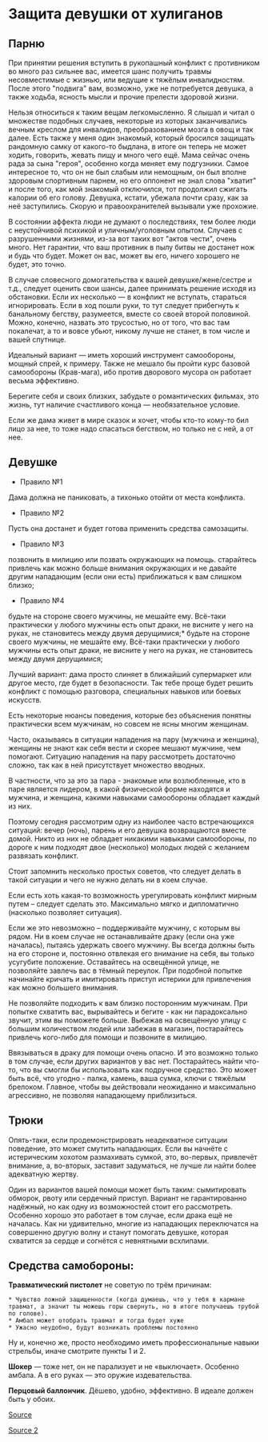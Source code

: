 Защита девушки от хулиганов
===========================

Парню
-----

При принятии решения вступить в рукопашный конфликт с противником во много раз сильнее вас, имеется шанс получить травмы несовместимые с жизнью, или ведущие к тяжёлым инвалидностям. После этого "подвига" вам, возможно, уже не потребуется девушка, а также ходьба, ясность мысли и прочие прелести здоровой жизни.

Нельзя относиться к таким вещам легкомысленно. Я слышал и читал о множестве подобных случаев, некоторые из которых заканчивались вечным креслом для инвалидов, преобразованием мозга в овощ и так далее. Есть также у меня один знакомый, который бросился защищать рандомную самку от какого-то быдлана, в итоге он теперь не может ходить, говорить, жевать пищу и много чего ещё. Мама сейчас очень рада за сына "героя", особенно когда меняет ему подгузники. Самое интересное то, что он не был слабым или немощным, он был вполне здоровым спортивным парнем, но его оппонент не знал слова "хватит" и после того, как мой знакомый отключился, тот продолжил сжигать калории об его голову. Девушка, кстати, убежала почти сразу, как за неё заступились. Скорую и правоохранителей вызывали уже прохожие.

В состоянии аффекта люди не думают о последствиях, тем более люди с неустойчивой психикой и уличным/уголовным опытом. Случаев с разрушенными жизнями, из-за вот таких вот "актов чести", очень много. Нет гарантии, что ваш противник в пылу битвы не достанет нож и будь что будет. Может он вас, может вы его, ничего хорошего не будет, это точно.

В случае словесного домогательства к вашей девушке/жене/сестре и т.д., следует оценить свои шансы, далее принимать решение исходя из обстановки. Если их несколько — в конфликт не вступать, стараться игнорировать. Если в ход пошли руки, то тут следует прибегнуть к банальному бегству, разумеется, вместе со своей второй половиной. Можно, конечно, назвать это трусостью, но от того, что вас там покалечат, а то и вовсе убьют, никому лучше не станет, в том числе и вашей спутнице.

Идеальный вариант — иметь хороший инструмент самообороны, мощный спрей, к примеру. Также не мешало бы пройти курс базовой самообороны (Крав-мага), ибо против дворового мусора он работает весьма эффективно.

Берегите себя и своих близких, забудьте о романтических фильмах, это жизнь, тут наличие счастливого конца — необязательное условие.

Если же дама живет в мире сказок и хочет, чтобы кто-то кому-то бил лицо за нее, то тоже надо спасаться бегством, но только не с ней, а от нее.

Девушке
-------

* Правило №1

Дама должна не паниковать, а тихонько отойти от места конфликта.

* Правило №2

Пусть она достанет и будет готова применить средства самозащиты.

* Правило №3

позвонить в милицию или позвать окружающих на помощь. старайтесь привлечь как можно больше внимания окружающих и не давайте другим нападающим (если они есть) приближаться к вам слишком близко;

* Правило №4

будьте на стороне своего мужчины, не мешайте
ему. Всё-таки практически у любого мужчины есть
опыт драки, не висните у него на руках, не
становитесь между двумя дерущимися;* будьте на
стороне своего мужчины, не мешайте ему. Всё-таки
практически у любого мужчины есть опыт драки, не
висните у него на руках, не становитесь между
двумя дерущимися;

Лучший вариант: дама просто слиняет в ближайший супермаркет или другое место, где будет в безопасности. Так тебе проще будет решить конфликт с помощью разговора, специальных навыков или боевых искусств.

Есть некоторые нюансы поведения, которые без объяснения понятны практически всем мужчинам, но совсем не ясны многим женщинам.

Часто, оказываясь в ситуации нападения на пару (мужчина и женщина), женщины не знают как себя вести и скорее мешают мужчине, чем помогают. Ситуацию нападения на пару рассмотреть достаточно сложно, так как в ней присутствует множество вводных.

В частности, что за это за пара - знакомые или возлюбленные, кто в паре является лидером, в какой физической форме находятся и мужчина, и женщина, какими навыками самообороны обладает каждый из них.

Поэтому сегодня рассмотрим одну из наиболее часто встречающихся ситуаций: вечер (ночь), парень и его девушка возвращаются вместе домой. Никто из них не обладает никакими навыками самообороны, по дороге к ним подходят двое (несколько) молодых людей с желанием развязать конфликт.

Стоит запомнить несколько простых советов, что следует делать в такой ситуации и чего не нужно делать ни в коем случае.

Если есть хоть какая-то возможность урегулировать конфликт мирным путем – следует сделать это. Максимально мягко и дипломатично (насколько позволяет ситуация).

Если же это невозможно – поддерживайте мужчину, с которым вы рядом. Ни в коем случае не останавливайте драку (если она уже началась), пытаясь удержать своего мужчину. Вы всегда должны быть на его стороне и, постоянно отвлекая его внимание на себя, вы только усугубите положение. Оставайтесь на освещённой улице, не позволяйте завлечь вас в тёмный переулок. При подобной попытке начинайте кричать и имитировать приступ истерики для привлечения как можно большего внимания.

Не позволяйте подходить к вам близко посторонним мужчинам. При попытке схватить вас, вырывайтесь и бегите - как ни парадоксально звучит, этим вы поможете больше. Выбежав на освещённую улицу с большим количеством людей или забежав в магазин, постарайтесь привлечь кого-либо для помощи и позвоните в милицию.

Ввязываться в драку для помощи очень опасно. И это возможно только в том случае, если других вариантов у вас нет. Постарайтесь найти что-то, что вы смогли бы использовать как подручное средство. Это может быть всё, что угодно - палка, камень, ваша сумка, ключи с тяжёлым брелоком. Главное, чтобы вы действовали неожиданно и максимально агрессивно, не позволяя нападающему приблизиться.

Трюки
-----

Опять-таки, если продемонстрировать неадекватное ситуации поведение, это может смутить нападающих. Если вы начнёте с истерическим хохотом размахивать сумкой, это, во-первых, привлечёт внимание, а, во-вторых, заставит задуматься, не лучше ли найти более адекватную жертву.

Один из вариантов вашей помощи может быть таким: сымитировать обморок, рвоту или сердечный приступ. Вариант не гарантированно надёжный, но как одну из возможностей стоит его рассмотреть. Особенно хорошо это работает в том случае, если драка ещё не началась. Как ни удивительно, многие из нападающих переключатся на совершенно другую волну и станут помогать девушке, которая схватится за сердце и согнётся с невнятными всхлипами.

Средства самобороны:
--------------------

**Травматический пистолет** не советую по трём причинам:

    * Чувство ложной защищенности (когда думаешь, что у тебя в кармане травмат, а значит ты можешь горы свернуть, но в итоге получаешь трубой по голове).
    * Амбал может отобрать травмат и тогда будет хуже
    * Ужасно неудобно, будут возникать проблемы постоянно

Ну и, конечно же, просто необходимо иметь профессиональные навыки стрельбы, иначе смотрите пункты 1 и 2.

**Шокер** — тоже нет, он не парализует и не «выключает». Особенно амбала. А в его руках — это оружие издевательства.

**Перцовый баллончик**. Дёшево, удобно, эффективно. В идеале должен быть у обоих.

[Source](https://thequestion.ru/questions/96705/chto_delat_muzhchine_esli_k_ego_devushke_4e3c90e9)

[Source 2](https://tsn.ua/ru/blogi/themes/health_sport/esli-napadayut-na-parnya-i-devushku-prakticheskie-sovety-350538.html)
